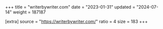 +++
title = "writerbywriter.com"
date = "2023-01-31"
updated = "2024-07-14"
weight = 187187

[extra]
source = "https://writerbywriter.com/"
ratio = 4
size = 183
+++

